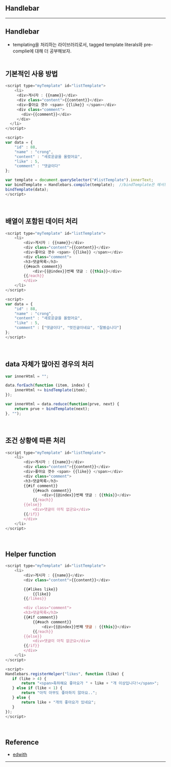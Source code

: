 Handlebar
---------

---

Handlebar
---------

-	templating을 처리하는 라이브러리로서, tagged template literals와 pre-complie에 대해 더 공부해보자.<br><br>

기본적인 사용 방법
------------------

```javascript
<script type="myTemplate" id="listTemplate">
    <li>
     <div>게시자 : {{name}}</div>
     <div class="content">{{content}}</div>
     <div>좋아요 갯수 <span> {{like}} </span></div>
     <div class="comment">
       <div>{{comment}}</div>
     </div>
  </li>
</script>   

<script>
var data = {
    "id" : 88,
    "name" : "crong",
    "content" : "새로운글을 올렸어요",
    "like" : 5,
    "comment" : "댓글이다"
};

var template = document.querySelector("#listTemplate").innerText;
var bindTemplate = Handlebars.compile(template);  //bindTemplate은 메서드입니다.
bindTemplate(data);
</script>
```

<br>

배열이 포함된 데이터 처리
-------------------------

```javascript
<script type="myTemplate" id="listTemplate">
    <li>
        <div>게시자 : {{name}}</div>
        <div class="content">{{content}}</div>
        <div>좋아요 갯수 <span> {{like}} </span></div>
        <div class="comment">
        <h3>댓글목록</h3>
        {{#each comment}}
            <div>{{@index}}번째 댓글 : {{this}}</div>
        {{/each}}
        </div>
    </li>
</script>   

<script>
var data = {
    "id" : 88,
    "name" : "crong",
    "content" : "새로운글을 올렸어요",
    "like" : 5,
    "comment" : ["댓글이다", "멋진글이네요", "잘봤습니다"]
};
</script>
```

<br>

data 자체가 많아진 경우의 처리
------------------------------

```javascript
var innerHtml = "";

data.forEach(function (item, index) {
    innerHtml += bindTemplate(item);
});

var innerHtml = data.reduce(function(prve, next) {
    return prve + bindTemplate(next);
}, "");
```

<br>

조건 상황에 따른 처리
---------------------

```javascript
<script type="myTemplate" id="listTemplate">
    <li>
        <div>게시자 : {{name}}</div>
        <div class="content">{{content}}</div>
        <div>좋아요 갯수 <span> {{like}} </span></div>
        <div class="comment">
        <h3>댓글목록</h3>
        {{#if comment}}
            {{#each comment}}
                <div>{{@index}}번째 댓글 : {{this}}</div>
            {{/each}}
        {{else}}
            <div>댓글이 아직 없군요</div>
        {{/if}}
        </div>
    </li>
</script>
```

<br>

Helper function
---------------

```javascript
<script type="myTemplate" id="listTemplate">
    <li>
        <div>게시자 : {{name}}</div>
        <div class="content">{{content}}</div>

        {{#likes like}}
            {{like}}
        {{/likes}}

        <div class="comment">
        <h3>댓글목록</h3>
        {{#if comment}}
            {{#each comment}}
                <div>{{@index}}번째 댓글 : {{this}}</div>
            {{/each}}
        {{else}}
            <div>댓글이 아직 없군요</div>
        {{/if}}
        </div>
    </li>
</script>   

<script>
Handlebars.registerHelper("likes", function (like) {
   if (like > 4) {
       return "<span>축하해요 좋아요가 " + like + "개 이상입니다!</span>";
   } else if (like < 1) {
       return "아직 아무도 좋아하지 않아요..";
   } else {
       return like + "개의 좋아요가 있네요";
   }
});
</script>
```

<br>

Reference
---------

-	[edwith](https://www.edwith.org/boostcourse-web/lecture/16784/)

---
